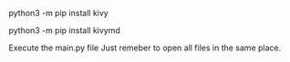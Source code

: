 python3 -m pip install kivy

python3 -m pip install kivymd

Execute the main.py file
Just remeber to open all files in the same place. 


